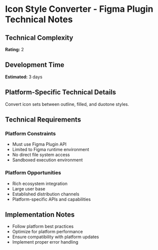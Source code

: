 # Icon Style Converter - Figma Plugin Technical Notes

## Technical Complexity
**Rating:** 2

## Development Time
**Estimated:** 3 days

## Platform-Specific Technical Details
Convert icon sets between outline, filled, and duotone styles.

## Technical Requirements

### Platform Constraints
- Must use Figma Plugin API
- Limited to Figma runtime environment
- No direct file system access
- Sandboxed execution environment

### Platform Opportunities
- Rich ecosystem integration
- Large user base
- Established distribution channels
- Platform-specific APIs and capabilities

## Implementation Notes
- Follow platform best practices
- Optimize for platform performance
- Ensure compatibility with platform updates
- Implement proper error handling
